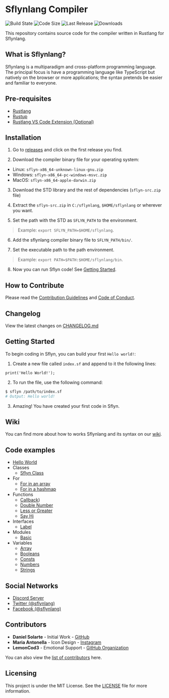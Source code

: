 # Sflynlang Compiler
![Build State](https://img.shields.io/github/workflow/status/sflynlang/compiler/Rust%20CI)
![Code Size](https://img.shields.io/github/languages/code-size/sflynlang/compiler)
![Last Release](https://img.shields.io/github/v/release/sflynlang/compiler)
![Downloads](https://img.shields.io/github/downloads/sflynlang/compiler/total)

This repository contains source code for the compiler written in Rustlang for Sflynlang.

## What is Sflynlang?
Sflynlang is a multiparadigm and cross-platform programming language. The principal focus is have a programming language like TypeScript but natively on the browser or more applications; the syntax pretends be easier and familiar to everyone.

## Pre-requisites
* [Rustlang](https://www.rust-lang.org/)
* [Rustup](https://rustup.rs/)
* [Rustlang VS Code Extension (Optional)](https://marketplace.visualstudio.com/items?itemName=rust-lang.rust)

## Installation
1. Go to [releases](https://github.com/sflynlang/compiler/releases) and click on the first release you find.

2. Download the compiler binary file for your operating system:

* Linux: `sflyn-x86_64-unknown-linux-gnu.zip`
* Windows: `sflyn-x86_64-pc-windows-msvc.zip`
* MacOS: `sflyn-x86_64-apple-darwin.zip`

3. Download the STD library and the rest of dependencies (`sflyn-src.zip` file)

4. Extract the `sflyn-src.zip` in `C:/sflynlang`, `$HOME/sflynlang` or wherever you want.

5. Set the path with the STD as `SFLYN_PATH` to the environment.

> Example: `export SFLYN_PATH=$HOME/sflynlang`.

6. Add the sflynlang compiler binary file to `SFLYN_PATH/bin/`.

7. Set the executable path to the path environment.

> Example: `export PATH=$PATH:$HOME/sflynlang/bin`.

8. Now you can run Sflyn code! See [Getting Started](#Getting-Started).

## How to Contribute
Please read the [Contribution Guidelines](./CONTRIBUTING.md) and [Code of Conduct](./CODE_OF_CONDUCT.md).

## Changelog
View the latest changes on [CHANGELOG.md](./CHANGELOG.md)

## Getting Started
To begin coding in Sflyn, you can build your first `Hello world!`:

1. Create a new file called `index.sf` and append to it the following lines:

```sf
print('Hello World!');
```

2. To run the file, use the following command:
```bash
$ sflyn /path/to/index.sf
# Output: Hello world!
```

3. Amazing! You have created your first code in Sflyn.

## Wiki
You can find more about how to works Sflynlang and its syntax on our [wiki](https://github.com/sflynlang/compiler/wiki).

## Code examples
* [Hello World](./examples/hello_world.sf)
* Classes
  * [Sflyn Class](./examples/classes/Sflyn.sf)
* For
  * [For in an array](./examples/for/array.sf)
  * [For in a hashmap](./examples/for/hashmap.sf)
* Functions
  * [Callback](./examples/functions/callback.sf))
  * [Double Number](./examples/functions/double.sf)
  * [Less or Greater](./examples/functions/less_or_greater.sf)
  * [Say Hi](./examples/functions/say_hi.sf)
* Interfaces
  * [Label](./examples/interfaces/label.sf)
* Modules
  * [Basic](./examples/modules/basic/index.sf)
* Variables
  * [Array](./examples/variables/arrays.sf)
  * [Booleans](./examples/variables/booleans.sf)
  * [Consts](./examples/variables/const.sf)
  * [Numbers](./examples/variables/numbers.sf)
  * [Strings](./examples/variables/strings.sf)

## Social Networks
* [Discord Server](https://discord.gg/XdeRFHt)
* [Twitter (@sflynlang)](https://twitter.com/sflynlang)
* [Facebook (@sflynlang)](https://facebook.com/sflynlang)

## Contributors
* **Daniel Solarte** - Initial Work - [GitHub](https://github.com/danielsolartech)
* **Maria Antonella** - Icon Design - [Instagram](https://www.instagram.com/raccon_324/)
* **LemonCod3** - Emotional Support - [GitHub Organization](https://github.com/LemonCod3)

You can also view the [list of contributors](https://github.com/sflynlang/compiler/contributors) here.

## Licensing
This project is under the MIT License. See the [LICENSE](./LICENSE) file for more information.
